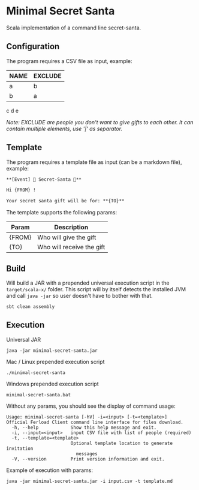 # Minimal Secret Santa
Scala implementation of a command line secret-santa.

## Configuration
The program requires a CSV file as input, example:

|NAME|EXCLUDE|
|-|-|
a|b
b|a
c
d
e

*Note: EXCLUDE are people you don't want to give gifts to each other. It can contain multiple elements, use '|' as separator.*

## Template
The program requires a template file as input (can be a markdown file), example:

```md
**[Event] 🎁 Secret-Santa 🎁**

Hi {FROM} !

Your secret santa gift will be for: **{TO}**

```
The template supports the following params:

|Param|Description|
|-|-|
{FROM}|Who will give the gift
{TO}|Who will receive the gift

## Build

Will build a JAR with a prepended universal execution script in the `target/scala-x/` folder.
This script will by itself detects the installed JVM and call `java -jar` so user doesn't have to bother with that.

```
sbt clean assembly
```

## Execution

Universal JAR
```
java -jar minimal-secret-santa.jar
```
Mac / Linux prepended execution script
```
./minimal-secret-santa
```
Windows prepended execution script
```
minimal-secret-santa.bat
```
Without any params, you should see the display of command usage:
```shell
Usage: minimal-secret-santa [-hV] -i=<input> [-t=<template>]
Official Ferload Client command line interface for files download.
  -h, --help            Show this help message and exit.
  -i, --input=<input>   input CSV file with list of people (required)
  -t, --template=<template>
                        Optional template location to generate invitation
                          messages
  -V, --version         Print version information and exit.
```
Example of execution with params:
```
java -jar minimal-secret-santa.jar -i input.csv -t template.md
```